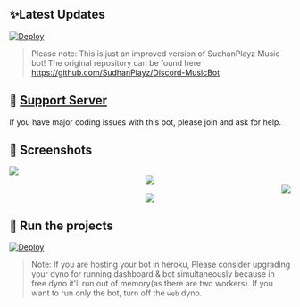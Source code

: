 

## ✨Latest Updates

[![Deploy](https://www.herokucdn.com/deploy/button.svg)](https://heroku.com/deploy?template=https://github.com/Ek21000/Discord-MusicBot)
> Please note: This is just an improved version of SudhanPlayz Music bot! The original repository can be found here https://github.com/SudhanPlayz/Discord-MusicBot


## 📝 [Support Server](https://discord.gg/a3dFG49zXS)

If you have major coding issues with this bot, please join and ask for help.

## 📸 Screenshots

<div align="left"><img src="/assets/Screenshot_1.png"></div><div align="center"><img src="/assets/Screenshot_2.png"></div><div align="right"><img src="/assets/Screenshot_3.png"></div>

<div align="center"><img src="/assets/feature.png"></div>

## 💨 Run the projects

[![Deploy](https://www.herokucdn.com/deploy/button.svg)](https://heroku.com/deploy?template=https://github.com/Ek21000/Discord-MusicBot)
> Note: If you are hosting your bot in heroku, Please consider upgrading your dyno for running dashboard & bot simultaneously because in free dyno it'll run out of memory(as there are two workers). If you want to run only the bot, turn off the `web` dyno.


